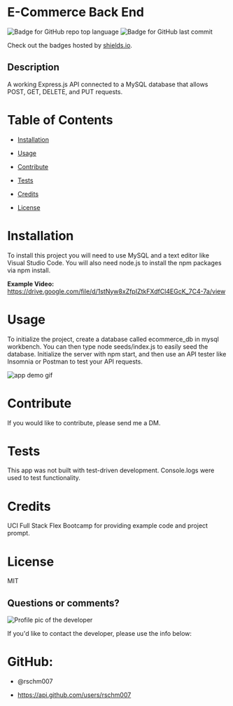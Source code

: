
# E-Commerce Back End

![Badge for GitHub repo top language](https://img.shields.io/github/languages/top/rschm007/E-Commerce_Back_End?style=flat&logo=appveyor) ![Badge for GitHub last commit](https://img.shields.io/github/last-commit/rschm007/E-Commerce_Back_End?style=flat&logo=appveyor)
  
Check out the badges hosted by [shields.io](https://shields.io/).


## Description

A working Express.js API connected to a MySQL database that allows POST, GET, DELETE, and PUT requests.
# Table of Contents
* [Installation](#installation)

* [Usage](#usage)

* [Contribute](#contribute)

* [Tests](#tests)

* [Credits](#credits)

* [License](#license)

# Installation

To install this project you will need to use MySQL and a text editor like Visual Studio Code. You will also need node.js to install the npm packages via npm install.

<strong>Example Video:</strong> <a href="https://drive.google.com/file/d/1stNyw8xZfpIZtkFXdfCl4EGcK_7C4-7a/view">https://drive.google.com/file/d/1stNyw8xZfpIZtkFXdfCl4EGcK_7C4-7a/view</a>

# Usage

To initialize the project, create a database called ecommerce_db in mysql workbench. You can then type node seeds/index.js to easily seed the database. Initialize the server with npm start, and then use an API tester like Insomnia or Postman to test your API requests.

<img src="https://raw.githubusercontent.com/rschm007/E-Commerce_Back_End/main/assets/demo_gif1.gif" alt="app demo gif" style="max-width:100%;">

# Contribute

If you would like to contribute, please send me a DM.


# Tests

This app was not built with test-driven development. Console.logs were used to test functionality.


# Credits

UCI Full Stack Flex Bootcamp for providing example code and project prompt.


# License

MIT



## Questions or comments?

![Profile pic of the developer](https://avatars1.githubusercontent.com/u/69170803?v=4)

If you'd like to contact the developer, please use the info below:

# GitHub:

* @rschm007 

* https://api.github.com/users/rschm007
